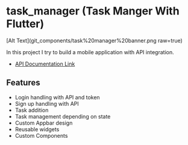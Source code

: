 # task_manager (Task Manger With Flutter)

[Alt Text](git_components/task%20manager%20banner.png raw=true)

In this project I try to build a mobile application with API integration.

- [API Documentation Link](https://github.com/rupomsoft/Flutter-Batch/blob/main/Flutter/Source%20Code/25%20Task%20manager%20project/API%20Documentation/Task%20Manager.postman_collection.json)

## Features

- Login handling with API and token
- Sign up handling with API
- Task addition
- Task management depending on state
- Custom Appbar design
- Reusable widgets
- Custom Components

